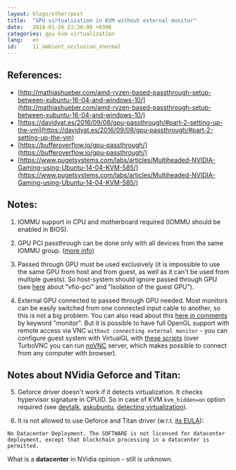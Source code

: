 ```yaml
---
layout: blogs/other/post
title:  "GPU virtualization in KVM without external monitor"
date:   2018-01-26 21:30:00 +0300
categories: gpu kvm virtualization
lang:   en
id:     11_ambient_occlusion_xnormal
---
```


## References:

- [http://mathiashueber.com/amd-ryzen-based-passthrough-setup-between-xubuntu-16-04-and-windows-10/](http://mathiashueber.com/amd-ryzen-based-passthrough-setup-between-xubuntu-16-04-and-windows-10/)
- [https://davidyat.es/2016/09/08/gpu-passthrough/#part-2-setting-up-the-vm](https://davidyat.es/2016/09/08/gpu-passthrough/#part-2-setting-up-the-vm)
- [https://bufferoverflow.io/gpu-passthrough/](https://bufferoverflow.io/gpu-passthrough/)
- [https://www.pugetsystems.com/labs/articles/Multiheaded-NVIDIA-Gaming-using-Ubuntu-14-04-KVM-585/](https://www.pugetsystems.com/labs/articles/Multiheaded-NVIDIA-Gaming-using-Ubuntu-14-04-KVM-585/)

## Notes:

1) IOMMU support in CPU and motherboard required (IOMMU should be enabled in BIOS).

2) GPU PCI passthrough can be done only with all devices from the same IOMMU group. ([more info](https://vfio.blogspot.ru/2014/08/iommu-groups-inside-and-out.html))

3) Passed through GPU must be used exclusively (it is impossible to use the same GPU from host and from guest, as well as it can't be used from multiple guests).
   So host-system should ignore passed through GPU (see [here](http://mathiashueber.com/amd-ryzen-based-passthrough-setup-between-xubuntu-16-04-and-windows-10/) about "vfio-pci" and "Isolation of the guest GPU").

4) External GPU connected to passed through GPU needed. Most monitors can be easily switched from one connected input cable to another, so this is not a big problem. You can also read about this [here in comments](https://www.pugetsystems.com/labs/articles/Multiheaded-NVIDIA-Gaming-using-Ubuntu-14-04-KVM-585/) by keyword "monitor".
   But it is possible to have full OpenGL support with remote access via VNC ```without connecting external monitor``` - you can configure guest system with VirtualGL with [these scripts](https://github.com/agisoft-llc/cloud-scripts/)
   (over TurboVNC you can run [noVNC](https://github.com/novnc/noVNC) server, which makes possible to connect from any computer with browser).

## Notes about NVidia Geforce and Titan:

5) Geforce driver doesn't work if it detects virtualization. It checks hypervisor signature in CPUID. So in case of KVM ```kvm_hidden=on``` option required
   (see [devtalk](https://devtalk.nvidia.com/default/topic/957757/cuda-setup-and-installation/gtx-1080-amp-kvm-pci-passthrough-to-guest/post/5092622/#5092622),
        [askubuntu](https://askubuntu.com/questions/939351/virt-install-with-kvm-off-option/939632#939632),
        [detecting virtualization](http://linuxmogeb.blogspot.ru/2013/06/detecting-virtualization.html)).

6) It is not allowed to use Geforce and Titan driver (w.r.t. [its EULA](http://www.nvidia.com/content/DriverDownload-March2009/licence.php?lang=us&type=GeForce)):

```
No Datacenter Deployment. The SOFTWARE is not licensed for datacenter deployment, except that blockchain processing in a datacenter is permitted.
```

What is a **datacenter** in NVidia opinion - still is unknown.
